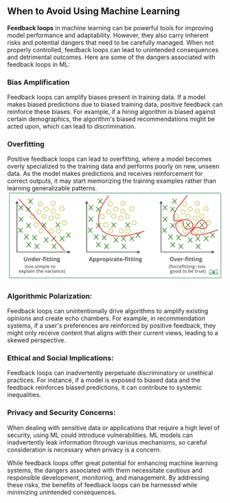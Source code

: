 ## When to Avoid Using Machine Learning

**Feedback loops** in machine learning can be powerful tools for improving model performance and adaptability. However, they also carry inherent risks and potential dangers that need to be carefully managed. When not properly controlled, feedback loops can lead to unintended consequences and detrimental outcomes. Here are some of the dangers associated with feedback loops in ML:

### Bias Amplification
Feedback loops can amplify biases present in training data. If a model makes biased predictions due to biased training data, positive feedback can reinforce these biases. For example, if a hiring algorithm is biased against certain demographics, the algorithm's biased recommendations might be acted upon, which can lead to discrimination.

### Overfitting
Positive feedback loops can lead to overfitting, where a model becomes overly specialized to the training data and performs poorly on new, unseen data. As the model makes predictions and receives reinforcement for correct outputs, it may start memorizing the training examples rather than learning generalizable patterns.
![Overfitting](../../_static/avoid_ml_overfitting.png)

### Algorithmic Polarization:
Feedback loops can unintentionally drive algorithms to amplify existing opinions and create echo chambers. For example, in recommendation systems, if a user's preferences are reinforced by positive feedback, they might only receive content that aligns with their current views, leading to a skewed perspective.

### Ethical and Social Implications:
Feedback loops can inadvertently perpetuate discriminatory or unethical practices. For instance, if a model is exposed to biased data and the feedback reinforces biased predictions, it can contribute to systemic inequalities.

### Privacy and Security Concerns:
When dealing with sensitive data or applications that require a high level of security, using ML could introduce vulnerabilities. ML models can inadvertently leak information through various mechanisms, so careful consideration is necessary when privacy is a concern.


While feedback loops offer great potential for enhancing machine learning systems, the dangers associated with them necessitate cautious and responsible development, monitoring, and management. By addressing these risks, the benefits of feedback loops can be harnessed while minimizing unintended consequences.
